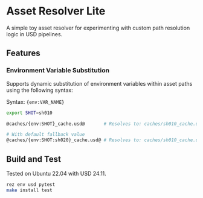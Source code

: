 # Asset Resolver Lite

A simple toy asset resolver for experimenting with custom path resolution logic in USD pipelines.

## Features

### Environment Variable Substitution

Supports dynamic substitution of environment variables within asset paths using the following syntax:

Syntax: `{env:VAR_NAME}`

```bash
export SHOT=sh010

@caches/{env:SHOT}_cache.usd@       # Resolves to: caches/sh010_cache.usd

# With default fallback value
@caches/{env:SHOT:sh020}_cache.usd@ # Resolves to: caches/sh010_cache.usd
```

## Build and Test

Tested on Ubuntu 22.04 with USD 24.11.

```bash
rez env usd pytest
make install test
```
